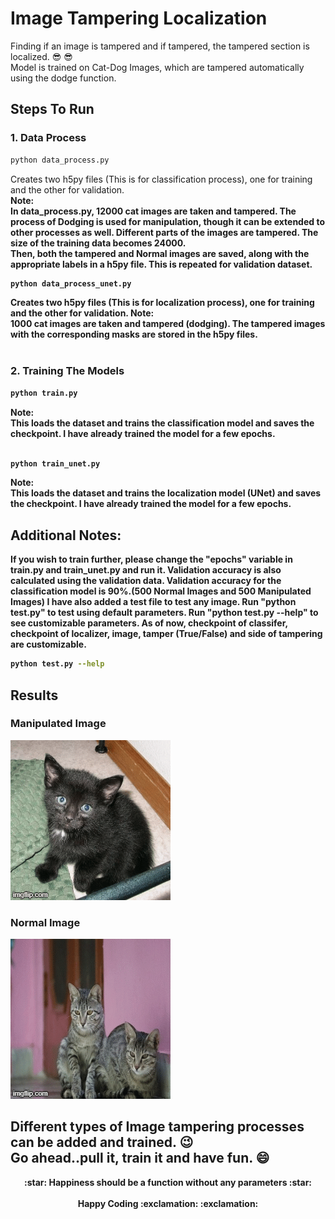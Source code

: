 # Image Tampering Localization

Finding if an image is tampered and if tampered, the tampered section is localized. :sunglasses: :sunglasses:<br>
Model is trained on Cat-Dog Images, which are tampered automatically using the dodge function. <br>

## Steps To Run

### 1. Data Process
```.bash
python data_process.py
```
Creates two h5py files (This is for classification process), one for training and the other for validation. <br>
<b>Note: <b> <br>
In data_process.py, 12000 cat images are taken and tampered. The process of Dodging is used for manipulation, though it can be extended to other processes as well. Different parts of the images are tampered. The size of the training data becomes 24000. <br>
Then, both the tampered and Normal images are saved, along with the appropriate labels in a h5py file. This is repeated for validation dataset.

```.bash
python data_process_unet.py
```
Creates two h5py files (This is for localization process), one for training and the other for validation.
<b>Note:<b> <br>
1000 cat images are taken and tampered (dodging). The tampered images with the corresponding masks are stored in the h5py files. <br> <br>

### 2. Training The Models
```.bash
python train.py
```
<b>Note:<b><br>
This loads the dataset and trains the classification model and saves the checkpoint. I have already trained the model for a few epochs. <br> <br>

```.bash
python train_unet.py
```
<b>Note:<b><br>
This loads the dataset and trains the localization model (UNet) and saves the checkpoint. I have already trained the model for a few epochs.

## Additional Notes:
   If you wish to train further, please change the "epochs" variable in train.py and train_unet.py and run it. Validation accuracy is also calculated using the validation data. Validation accuracy for the classification model is 90%.(500 Normal Images and 500 Manipulated Images)
   I have also added a test file to test any image. Run "python test.py" to test using default parameters. Run "python test.py --help" to see customizable parameters. As of now, checkpoint of classifer, checkpoint of localizer, image, tamper (True/False) and side of tampering are customizable.
```.bash
python test.py --help
```
## Results
### Manipulated Image
![](gif/gif-1.gif)
### Normal Image
![](gif/gif-2.gif)

Different types of Image tampering processes can be added and trained. :wink:<br>
Go ahead..pull it, train it and have fun. :smile:
-------------------------------------
<p align="center">
:star: Happiness should be a function without any parameters :star: <br> <br>
<b>Happy Coding</b> :exclamation: :exclamation:
</p>
